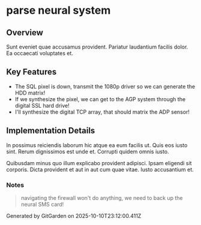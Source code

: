 # parse neural system

## Overview
Sunt eveniet quae accusamus provident. Pariatur laudantium facilis dolor. Ea occaecati voluptates et.

## Key Features
- The SQL pixel is down, transmit the 1080p driver so we can generate the HDD matrix!
- If we synthesize the pixel, we can get to the AGP system through the digital SSL hard drive!
- I'll synthesize the digital TCP array, that should matrix the ADP sensor!

## Implementation Details
In possimus reiciendis laborum hic atque ea eum facilis ut. Quis eos iusto sint. Rerum dignissimos est unde et. Corrupti quidem omnis iusto.
 Quibusdam minus quo illum explicabo provident adipisci. Ipsam eligendi sit corporis. Dicta provident et aut in aut cum quae vitae. Iusto accusantium et.

### Notes
> navigating the firewall won't do anything, we need to back up the neural SMS card!

Generated by GitGarden on 2025-10-10T23:12:00.411Z